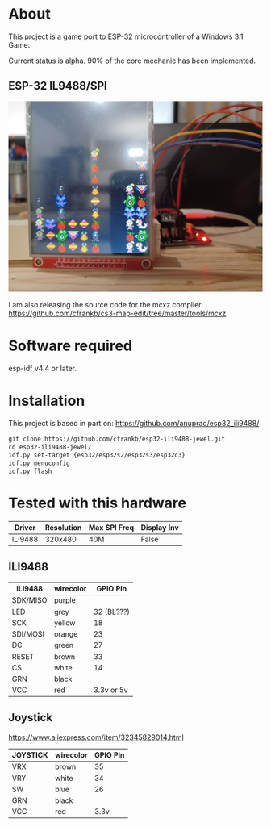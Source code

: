 # About

This project is a game port to ESP-32 microcontroller of a Windows 3.1 Game.

Current status is alpha. 90% of the core mechanic has been implemented.

## ESP-32 IL9488/SPI

![Image](images/20221224_070828.jpg 'icon')

I am also releasing the source code for the mcxz compiler:
https://github.com/cfrankb/cs3-map-edit/tree/master/tools/mcxz

# Software required

esp-idf v4.4 or later.

# Installation

This project is based in part on: https://github.com/anuprao/esp32_ili9488/

```Shell
git clone https://github.com/cfrankb/esp32-ili9488-jewel.git
cd esp32-ili9488-jewel/
idf.py set-target {esp32/esp32s2/esp32s3/esp32c3}
idf.py menuconfig
idf.py flash
```

# Tested with this hardware

| Driver  | Resolution | Max SPI Freq | Display Inv |
| ------- | ---------- | ------------ | ----------- |
| ILI9488 | 320x480    | 40M          | False       |

## ILI9488

| ILI9488  | wirecolor | GPIO Pin   |
| -------- | --------- | ---------- |
| SDK/MISO | purple    |            |
| LED      | grey      | 32 (BL???) |
| SCK      | yellow    | 18         |
| SDI/MOSI | orange    | 23         |
| DC       | green     | 27         |
| RESET    | brown     | 33         |
| CS       | white     | 14         |
| GRN      | black     |            |
| VCC      | red       | 3.3v or 5v |

## Joystick

https://www.aliexpress.com/item/32345829014.html

| JOYSTICK | wirecolor | GPIO Pin |
| -------- | --------- | -------- |
| VRX      | brown     | 35       |
| VRY      | white     | 34       |
| SW       | blue      | 26       |
| GRN      | black     |          |
| VCC      | red       | 3.3v     |

